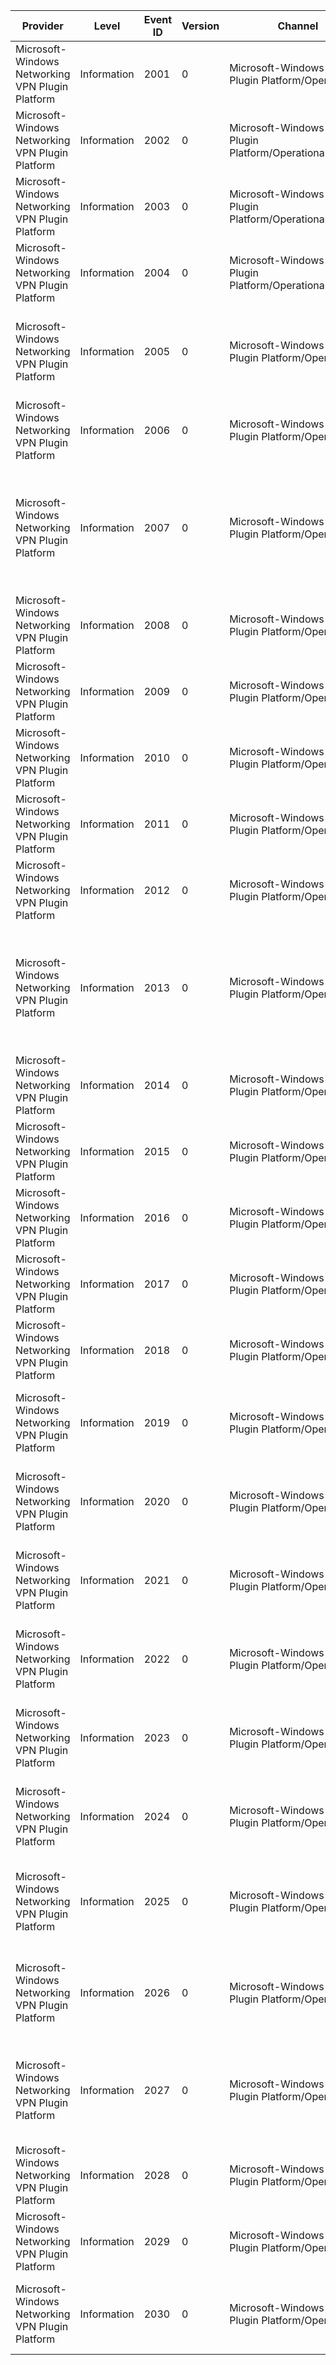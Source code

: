 Provider                                          |  Level        |  Event ID  |  Version  |  Channel                                                   |  Task  |  Opcode  |  Keyword  |  Message
--------------------------------------------------|---------------|------------|-----------|------------------------------------------------------------|--------|----------|-----------|-----------------------------------------------------------------------------------------------------------------------------------------------
Microsoft-Windows Networking VPN Plugin Platform  |  Information  |  2001      |  0        |  Microsoft-Windows-Vpn Plugin Platform/Operational         |        |          |           |  Vpn Connection Error = {Error}, Profile name = {Profile}, Plugin SID = {Plugin}
Microsoft-Windows Networking VPN Plugin Platform  |  Information  |  2002      |  0        |  Microsoft-Windows-Vpn Plugin Platform/OperationalVerbose  |        |          |           |  Vpn Plugin Background Task Execution Started
Microsoft-Windows Networking VPN Plugin Platform  |  Information  |  2003      |  0        |  Microsoft-Windows-Vpn Plugin Platform/OperationalVerbose  |        |          |           |  Vpn Plugin Background Task Execution Exit
Microsoft-Windows Networking VPN Plugin Platform  |  Information  |  2004      |  0        |  Microsoft-Windows-Vpn Plugin Platform/OperationalVerbose  |        |          |           |  Message from VPN App: [{Profile}] {Message}
Microsoft-Windows Networking VPN Plugin Platform  |  Information  |  2005      |  0        |  Microsoft-Windows-Vpn Plugin Platform/Operational         |        |          |           |  Autotrigger [{profileName}], device is inside the trusted network boundary [{NetworkName}]
Microsoft-Windows Networking VPN Plugin Platform  |  Information  |  2006      |  0        |  Microsoft-Windows-Vpn Plugin Platform/Operational         |        |          |           |  Autotrigger [{string}], device is outside the trusted network boundary
Microsoft-Windows Networking VPN Plugin Platform  |  Information  |  2007      |  0        |  Microsoft-Windows-Vpn Plugin Platform/Operational         |        |          |           |  Autotrigger: [{string}], device is attempting to connect to VPN. Please refer to Microsoft-Windows-VPN channel under WFP for cause of connect
Microsoft-Windows Networking VPN Plugin Platform  |  Information  |  2008      |  0        |  Microsoft-Windows-Vpn Plugin Platform/Operational         |        |          |           |  Autotrigger: [{string}], device failed to connect to VPN
Microsoft-Windows Networking VPN Plugin Platform  |  Information  |  2009      |  0        |  Microsoft-Windows-Vpn Plugin Platform/Operational         |        |          |           |  Autotrigger: [{string}], device is connected to VPN
Microsoft-Windows Networking VPN Plugin Platform  |  Information  |  2010      |  0        |  Microsoft-Windows-Vpn Plugin Platform/Operational         |        |          |           |  Autotrigger: [{string}], device got disconnected from VPN, Redial it
Microsoft-Windows Networking VPN Plugin Platform  |  Information  |  2011      |  0        |  Microsoft-Windows-Vpn Plugin Platform/Operational         |        |          |           |  Autotrigger: [{string}], profile got activated
Microsoft-Windows Networking VPN Plugin Platform  |  Information  |  2012      |  0        |  Microsoft-Windows-Vpn Plugin Platform/Operational         |        |          |           |  Autotrigger: [{string}], profile got deactivated
Microsoft-Windows Networking VPN Plugin Platform  |  Information  |  2013      |  0        |  Microsoft-Windows-Vpn Plugin Platform/Operational         |        |          |           |  Autotrigger: [{string}], profile got auto disconnected. Please refer to Microsoft-Windows-VPN channel under WFP for cause of disconnect
Microsoft-Windows Networking VPN Plugin Platform  |  Information  |  2014      |  0        |  Microsoft-Windows-Vpn Plugin Platform/Operational         |        |          |           |  Autotrigger: [{string}], profile got disconnected as device going to sleep state
Microsoft-Windows Networking VPN Plugin Platform  |  Information  |  2015      |  0        |  Microsoft-Windows-Vpn Plugin Platform/Operational         |        |          |           |  Autotrigger: [{string}], device is resumed, Redialling it
Microsoft-Windows Networking VPN Plugin Platform  |  Information  |  2016      |  0        |  Microsoft-Windows-Vpn Plugin Platform/Operational         |        |          |           |  Autotrigger: [{string}], profile added
Microsoft-Windows Networking VPN Plugin Platform  |  Information  |  2017      |  0        |  Microsoft-Windows-Vpn Plugin Platform/Operational         |        |          |           |  Autotrigger: [{string}], profile deleted
Microsoft-Windows Networking VPN Plugin Platform  |  Information  |  2018      |  0        |  Microsoft-Windows-Vpn Plugin Platform/Operational         |        |          |           |  Autotrigger: [{string}], profile modified
Microsoft-Windows Networking VPN Plugin Platform  |  Information  |  2019      |  0        |  Microsoft-Windows-Vpn Plugin Platform/Operational         |        |          |           |  Vpn State Machine Status : Invalid, Profile name = {profile}, Plugin SID = {plugin}
Microsoft-Windows Networking VPN Plugin Platform  |  Information  |  2020      |  0        |  Microsoft-Windows-Vpn Plugin Platform/Operational         |        |          |           |  Vpn State Machine Status : Connecting, Profile name = {profile}, Plugin SID = {plugin}
Microsoft-Windows Networking VPN Plugin Platform  |  Information  |  2021      |  0        |  Microsoft-Windows-Vpn Plugin Platform/Operational         |        |          |           |  Vpn State Machine Status : Connected, Profile name = {profile}, Plugin SID = {plugin}
Microsoft-Windows Networking VPN Plugin Platform  |  Information  |  2022      |  0        |  Microsoft-Windows-Vpn Plugin Platform/Operational         |        |          |           |  Vpn State Machine Status : Disconnecting, Profile name = {profile}, Plugin SID = {plugin}
Microsoft-Windows Networking VPN Plugin Platform  |  Information  |  2023      |  0        |  Microsoft-Windows-Vpn Plugin Platform/Operational         |        |          |           |  Vpn State Machine Status : Disconnected, Profile name = {profile}, Plugin SID = {plugin}
Microsoft-Windows Networking VPN Plugin Platform  |  Information  |  2024      |  0        |  Microsoft-Windows-Vpn Plugin Platform/Operational         |        |          |           |  Vpn State Machine Status : Abort, Profile name = {profile}, Plugin SID = {plugin}
Microsoft-Windows Networking VPN Plugin Platform  |  Information  |  2025      |  0        |  Microsoft-Windows-Vpn Plugin Platform/Operational         |        |          |           |  Vpn State Machine Status : Negotiating Network, Profile name = {profile}, Plugin SID = {plugin}
Microsoft-Windows Networking VPN Plugin Platform  |  Information  |  2026      |  0        |  Microsoft-Windows-Vpn Plugin Platform/Operational         |        |          |           |  Vpn State Machine Status : Requesting Credentials, Profile name = {profile}, Plugin SID = {plugin}
Microsoft-Windows Networking VPN Plugin Platform  |  Information  |  2027      |  0        |  Microsoft-Windows-Vpn Plugin Platform/Operational         |        |          |           |  Vpn State Machine Status : Requesting Credentials using Custom UI, Profile name = {profile}, Plugin SID = {plugin}
Microsoft-Windows Networking VPN Plugin Platform  |  Information  |  2028      |  0        |  Microsoft-Windows-Vpn Plugin Platform/Operational         |        |          |           |  Keep Alive event invoked, Profile name = {string}
Microsoft-Windows Networking VPN Plugin Platform  |  Information  |  2029      |  0        |  Microsoft-Windows-Vpn Plugin Platform/Operational         |        |          |           |  Autotrigger: DNS query {string} is made, matching VPN trigger rules
Microsoft-Windows Networking VPN Plugin Platform  |  Information  |  2030      |  0        |  Microsoft-Windows-Vpn Plugin Platform/Operational         |        |          |           |  Autotrigger: [{string}] Unable to determine internet connectivity, vpn trigger failed